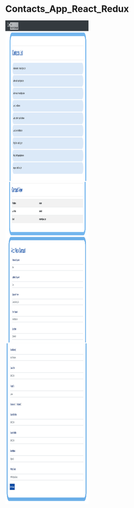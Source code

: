 # Contacts_App_React_Redux

<img src="Screenshot 2021-03-12 at 3.20.56 PM.png" width="260" height="500">
<img src="Screenshot 2021-03-12 at 3.21.13 PM.png" width="260" height="500">
<img src="Screenshot 2021-03-12 at 3.21.28 PM.png" width="260" height="500">
